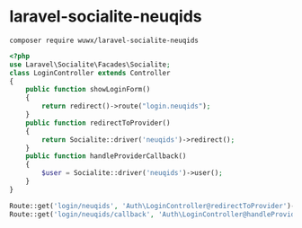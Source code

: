 # laravel-socialite-neuqids

```composer require wuwx/laravel-socialite-neuqids```

```php
<?php
use Laravel\Socialite\Facades\Socialite;
class LoginController extends Controller
{
    public function showLoginForm()
    {
        return redirect()->route("login.neuqids");
    }
    public function redirectToProvider()
    {
        return Socialite::driver('neuqids')->redirect();
    }
    public function handleProviderCallback()
    {
        $user = Socialite::driver('neuqids')->user();
    }
}
```

```php
Route::get('login/neuqids', 'Auth\LoginController@redirectToProvider')->name("login.neuqids");
Route::get('login/neuqids/callback', 'Auth\LoginController@handleProviderCallback')->name("login.neuqids.callback");
```
